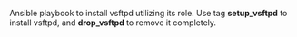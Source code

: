 Ansible playbook to install vsftpd utilizing its role.
Use tag **setup_vsftpd** to install vsftpd,
and **drop_vsftpd** to remove it completely.